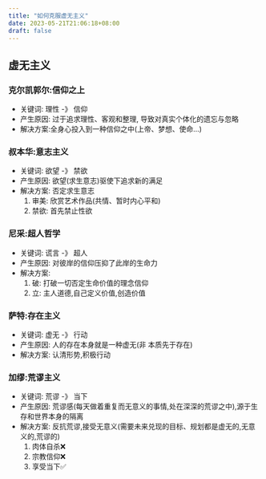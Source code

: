 ```yaml
---
title: "如何克服虚无主义"
date: 2023-05-21T21:06:18+08:00
draft: false
---
```


## 虚无主义

### 克尔凯郭尔:信仰之上

- 关键词: 理性 -》 信仰
- 产生原因: 过于追求理性、客观和整理, 导致对真实个体化的遗忘与忽略
- 解决方案:全身心投入到一种信仰之中(上帝、梦想、使命...)

### 叔本华:意志主义

- 关键词: 欲望 -》 禁欲 
- 产生原因: 欲望(求生意志)驱使下追求新的满足
- 解决方案: 否定求生意志
  1. 审美: 欣赏艺术作品(共情、暂时内心平和)
  2. 禁欲: 首先禁止性欲

### 尼采:超人哲学

- 关键词: 谎言 -》 超人
- 产生原因: 对彼岸的信仰压抑了此岸的生命力
- 解决方案:
  1. 破: 打破一切否定生命价值的理念信仰
  2. 立: 主人道德,自己定义价值,创造价值

### 萨特:存在主义

- 关键词: 虚无 -》 行动
- 产生原因: 人的存在本身就是一种虚无(非 本质先于存在)
- 解决方案: 认清形势,积极行动

### 加缪:荒谬主义

- 关键词: 荒谬 -》 当下
- 产生原因: 荒谬感(每天做着重复而无意义的事情,处在深深的荒谬之中),源于生存和世界本身的隔离
- 解决方案: 反抗荒谬,接受无意义(需要未来兑现的目标、规划都是虚无的,无意义的,荒谬的)
  1. 肉体自杀❌
  2. 宗教信仰❌
  3. 享受当下✅
